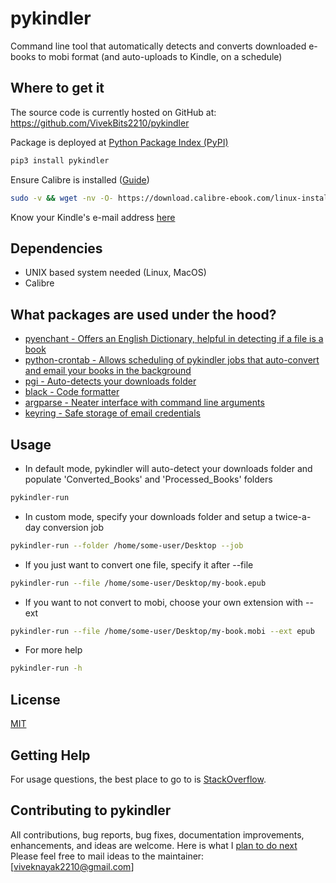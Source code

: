 # pykindler
Command line tool that automatically detects and converts downloaded e-books to mobi format (and auto-uploads to Kindle, on a schedule)

## Where to get it
The source code is currently hosted on GitHub at:
https://github.com/VivekBits2210/pykindler

Package is deployed at [Python Package Index (PyPI)](https://pypi.org/project/pykindler/)

```sh
pip3 install pykindler
```

Ensure Calibre is installed ([Guide](https://calibre-ebook.com/download_linux))
```sh
sudo -v && wget -nv -O- https://download.calibre-ebook.com/linux-installer.sh | sudo sh /dev/stdin
```

Know your Kindle's e-mail address [here](https://www.amazon.com/gp/sendtokindle/email)

## Dependencies
- UNIX based system needed (Linux, MacOS)
- Calibre

## What packages are used under the hood?
- [pyenchant - Offers an English Dictionary, helpful in detecting if a file is a book](https://pypi.org/project/pyenchant/)
- [python-crontab - Allows scheduling of pykindler jobs that auto-convert and email your books in the background](https://pypi.org/project/python-crontab/)
- [pgi - Auto-detects your downloads folder](https://pypi.org/project/pgi/)
- [black - Code formatter](https://pypi.org/project/black/)
- [argparse - Neater interface with command line arguments](https://pypi.org/project/argparse/)
- [keyring - Safe storage of email credentials](https://pypi.org/project/keyring/)

## Usage
- In default mode, pykindler will auto-detect your downloads folder and populate 'Converted_Books' and 'Processed_Books' folders
```sh
pykindler-run
```
- In custom mode, specify your downloads folder and setup a twice-a-day conversion job
```sh
pykindler-run --folder /home/some-user/Desktop --job
```

- If you just want to convert one file, specify it after --file
```sh
pykindler-run --file /home/some-user/Desktop/my-book.epub
```
- If you want to not convert to mobi, choose your own extension with --ext
```sh
pykindler-run --file /home/some-user/Desktop/my-book.mobi --ext epub
```

- For more help
```sh
pykindler-run -h
```

## License
[MIT](LICENSE)

## Getting Help

For usage questions, the best place to go to is [StackOverflow](https://stackoverflow.com/questions/).

## Contributing to pykindler

All contributions, bug reports, bug fixes, documentation improvements, enhancements, and ideas are welcome.
Here is what I [plan to do next](https://docs.google.com/document/d/1ZjnNMVRCZE592LtXDs4G56BMRfQ9DBM9hKjtFrYV2w8/edit?usp=sharing) 
Please feel free to mail ideas to the maintainer: [viveknayak2210@gmail.com]
